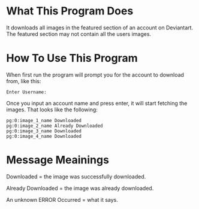 # What This Program Does

It downloads all images in the featured section of an account on Deviantart. The featured section may not contain all the users images.

# How To Use This Program

When first run the program will prompt you for the account to download from, like this:

```
Enter Username:
```

Once you input an account name and press enter, it will start fetching the images. That looks like the following:

```
pg:0:image_1_name Downloaded
pg:0:image_2_name Already Downloaded
pg:0:image_3_name Downloaded
pg:0:image_4_name Downloaded
```

# Message Meainings

Downloaded = the image was successfully downloaded.

Already Downloaded = the image was already downloaded.

An unknown ERROR Occurred = what it says.
